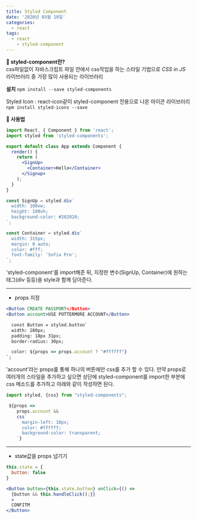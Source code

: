 ```yaml
---
title: Styled Component
date: '2020년 03월 10일'
categories:
  - react
tags:
  - react
    - styled-component
---
```


**👀 styled-component란?**
</br>
css파일없이 자바스크립트 파일 안에서 css작업을 하는 스타일 기법으로 _CSS in JS_ 라이브러리 중 가장 많이 사용되는 라이브러리

**설치**
`npm install --save styled-components`

Styled Icon : react-icon같이 styled-component 전용으로 나온 아이콘 라이브러리
`npm install styled-icons --save`

**🤔 사용법**

```jsx
import React, { Component } from 'react';
import styled from 'styled-components';

export default class App extends Component {
  render() {
    return (
      <SignUp>
        <Container>Hello</Container>
      </Signup>
    );
  }
}

const SignUp = styled.div`
  width: 100vw;
  height: 100vh;
  background-color: #202020;
`;

const Container = styled.div`
  width: 315px;
  margin: 0 auto;
  color: #fff;
  font-family: 'Sofia Pro';
`;
```

'styled-component'를 import해준 뒤, 지정한 변수(SignUp, Container)에 원하는 태그(div 등등)을 style과 함께 담아준다.

---

- props 지정

```jsx
<Button CREATE PASSPORT</Button>
<Button account>USE POTTERMORE ACCOUNT</Button>

  const Button = styled.button`
  width: 280px;
  padding: 18px 31px;
  border-radius: 30px;

  color: ${props => props.account ? "#ffffff"}
`;
```

'account'라는 props를 통해 하나의 버튼에만 css를 추가 할 수 있다. 만약 props로 여러개의 스타일을 추가하고 싶으면 상단에 styled-component를 import한 부분에 css 메소드를 추가하고 아래와 같이 작성하면 된다.

```jsx
import styled, {css} from "styled-components";

 ${props =>
    props.account &&
    css`
      margin-left: 10px;
      color: #ffffff;
      background-color: transparent;
    `}
```

---

- state값을 props 넘기기

```jsx
this.state = {
  button: false
}

<Button button={this.state.button} onClick={() =>
  {button && this.handleClick();}}
  >
  CONFITM
</Button>
```
